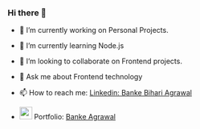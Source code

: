 ### Hi there 👋

- 🔭 I’m currently working on Personal Projects.
- 🌱 I’m currently learning Node.js
- 👯 I’m looking to collaborate on Frontend projects.
- 💬 Ask me about Frontend technology
- 📫 How to reach me: [Linkedin: Banke Bihari Agrawal](https://www.linkedin.com/in/banke-bihari-agrawal-540410185/)

- <img src="https://cdn.pixabay.com/photo/2015/12/09/14/50/letter-1084823_960_720.png" height ="25px"> Portfolio: [Banke Agrawal](https://bit.ly/banke53)

